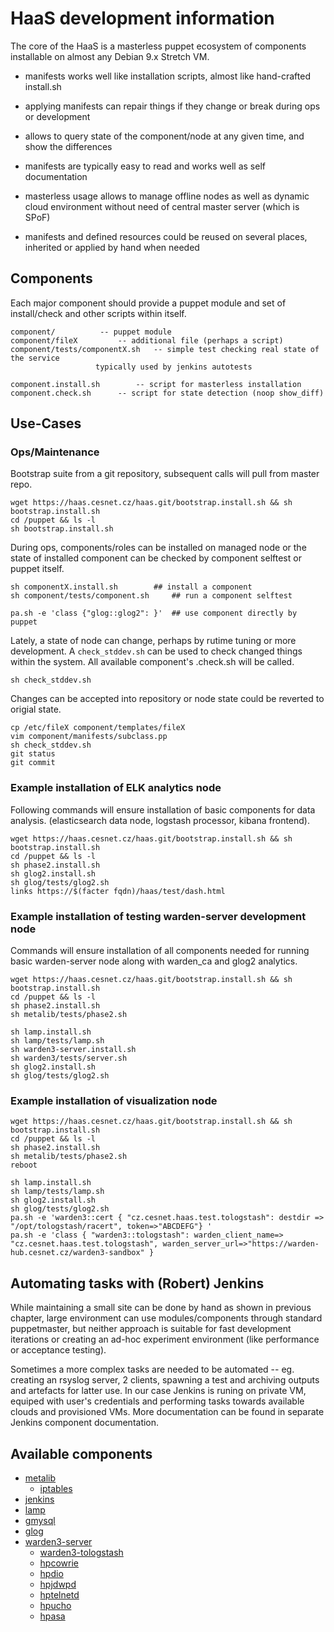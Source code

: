 # HaaS development information

The core of the HaaS is a masterless puppet ecosystem of components installable
on almost any Debian 9.x Stretch VM.

* manifests works well like installation scripts, almost like hand-crafted install.sh
* applying manifests can repair things if they change or break during ops or development
* allows to query state of the component/node at any given time, and show the differences

* manifests are typically easy to read and works well as self documentation
* masterless usage allows to manage offline nodes as well as dynamic cloud environment without need of central master server (which is SPoF)
* manifests and defined resources could be reused on several places, inherited or applied by hand when needed


## Components

Each major component should provide a puppet module and set of install/check
and other scripts within itself.

```
component/			-- puppet module
component/fileX			-- additional file (perhaps a script)
component/tests/componentX.sh	-- simple test checking real state of the service
  				   typically used by jenkins autotests

component.install.sh		-- script for masterless installation
component.check.sh		-- script for state detection (noop show_diff)
```

## Use-Cases

### Ops/Maintenance

Bootstrap suite from a git repository, subsequent calls will pull from master repo.

```
wget https://haas.cesnet.cz/haas.git/bootstrap.install.sh && sh bootstrap.install.sh
cd /puppet && ls -l
sh bootstrap.install.sh
```

During ops, components/roles can be installed on managed node or the state of
installed component can be checked by component selftest or puppet itself.

```
sh componentX.install.sh 		## install a component
sh component/tests/component.sh		## run a component selftest

pa.sh -e 'class {"glog::glog2": }'	## use component directly by puppet
```

Lately, a state of node can change, perhaps by rutime tuning or more
development. A `check_stddev.sh` can be used to check changed things within the
system. All available component's .check.sh will be called.

```
sh check_stddev.sh
```

Changes can be accepted into repository or node state could be reverted to origial state.

``` 
cp /etc/fileX component/templates/fileX
vim component/manifests/subclass.pp
sh check_stddev.sh
git status
git commit
```

### Example installation of ELK analytics node

Following commands will ensure installation of basic components for data analysis.
(elasticsearch data node, logstash processor, kibana frontend).

```
wget https://haas.cesnet.cz/haas.git/bootstrap.install.sh && sh bootstrap.install.sh
cd /puppet && ls -l
sh phase2.install.sh
sh glog2.install.sh
sh glog/tests/glog2.sh
links https://$(facter fqdn)/haas/test/dash.html
```
 
### Example installation of testing warden-server development node

Commands will ensure installation of all components needed for running basic
warden-server node along with warden_ca and glog2 analytics.

```
wget https://haas.cesnet.cz/haas.git/bootstrap.install.sh && sh bootstrap.install.sh
cd /puppet && ls -l
sh phase2.install.sh
sh metalib/tests/phase2.sh

sh lamp.install.sh
sh lamp/tests/lamp.sh
sh warden3-server.install.sh
sh warden3/tests/server.sh
sh glog2.install.sh
sh glog/tests/glog2.sh
```

### Example installation of visualization node

```
wget https://haas.cesnet.cz/haas.git/bootstrap.install.sh && sh bootstrap.install.sh
cd /puppet && ls -l
sh phase2.install.sh
sh metalib/tests/phase2.sh
reboot

sh lamp.install.sh
sh lamp/tests/lamp.sh
sh glog2.install.sh
sh glog/tests/glog2.sh
pa.sh -e 'warden3::cert { "cz.cesnet.haas.test.tologstash": destdir => "/opt/tologstash/racert", token=>"ABCDEFG"} '
pa.sh -e 'class { "warden3::tologstash": warden_client_name=> "cz.cesnet.haas.test.tologstash", warden_server_url=>"https://warden-hub.cesnet.cz/warden3-sandbox" }
```

## Automating tasks with (Robert) Jenkins

While maintaining a small site can be done by hand as shown in previous
chapter, large environment can use modules/components through standard
puppetmaster, but neither approach is suitable for fast development iterations
or creating an ad-hoc experiment environment (like performance or acceptance
testing).

Sometimes a more complex tasks are needed to be automated -- eg. creating an
rsyslog server, 2 clients, spawning a test and archiving outputs and artefacts
for latter use. In our case Jenkins is runing on private VM, equiped with
user's credentials and performing tasks towards available clouds and
provisioned VMs. More documentation can be found in separate Jenkins component
documentation.

## Available components

* [metalib](https://github.com/bodik/haas/tree/master/metalib/)
  * [iptables](https://github.com/bodik/haas/tree/master/iptables/)
* [jenkins](https://github.com/bodik/haas/tree/master/jenkins/)
* [lamp](https://github.com/bodik/haas/tree/master/lamp/)
* [gmysql](https://github.com/bodik/haas/tree/master/gmysql/)
* [glog](https://github.com/bodik/haas/tree/master/glog/)
* [warden3-server](https://github.com/bodik/haas/tree/master/warden3/)
  * [warden3-tologstash](https://github.com/bodik/haas/tree/master/warden3/)
  * [hpcowrie](https://github.com/bodik/haas/tree/master/hpcowrie/)
  * [hpdio](https://github.com/bodik/haas/tree/master/hpcowrie/)
  * [hpjdwpd](https://github.com/bodik/haas/tree/master/hpjdwpd/)
  * [hptelnetd](https://github.com/bodik/haas/tree/master/hptelnetd/)
  * [hpucho](https://github.com/bodik/haas/tree/master/hpucho/)
  * [hpasa](https://github.com/bodik/haas/tree/master/hpasa/)


